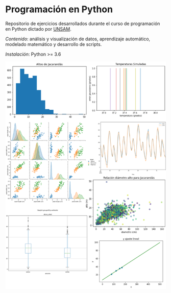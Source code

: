 # Programación en Python
Repositorio de ejercicios desarrollados durante el curso de programación en Python dictado por [UNSAM](https://www.unsam.edu.ar/).

*Contenido*: análisis y visualización de datos, aprendizaje automático, modelado matemático y desarrollo de scripts.

*Instalación*: Python >= 3.6


![Graficos](https://github.com/qagustina/python-exercises/blob/main/graficos.png)
